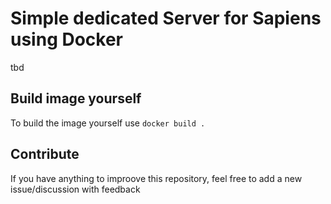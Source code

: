 # Simple dedicated Server for Sapiens using Docker

tbd

## Build image yourself

To build the image yourself use `docker build .`

## Contribute

If you have anything to improove this repository, feel free to add a new issue/discussion with feedback

